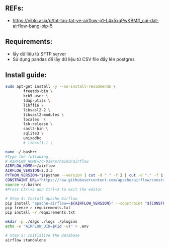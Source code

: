 ## REFs:
- https://viblo.asia/p/tat-tan-tat-ve-airflow-p1-L4x5xqPwKBM#_cai-dat-airflow-bang-pip-5

## Requirements:
- lấy dữ liệu từ SFTP server
- Sử dụng pandas để lấy dữ liệu từ CSV file đẩy lên postgres

## Install guide:
````bash
sudo apt-get install -y --no-install-recommends \
        freetds-bin \
        krb5-user \
        ldap-utils \
        libffi6 \
        libsasl2-2 \
        libsasl2-modules \
        locales  \
        lsb-release \
        sasl2-bin \
        sqlite3 \
        unixodbc
        # libssl1.1 \

nano ~/.bashrc
#Type the following
# AIRFLOW_HOME=/c/Users/haind/airflow
AIRFLOW_HOME=~/airflow
AIRFLOW_VERSION=2.3.3
PYTHON_VERSION="$(python --version | cut -d " " -f 2 | cut -d "." -f 1-2)"
CONSTRAINT_URL="https://raw.githubusercontent.com/apache/airflow/constraints-${AIRFLOW_VERSION}/constraints-${PYTHON_VERSION}.txt"
source ~/.bashrc
#Press Ctrl+S and Ctrl+X to exit the editor
````

````bash
# Step 4: Install Apache Airflow
pip install "apache-airflow==${AIRFLOW_VERSION}" --constraint "${CONSTRAINT_URL}"
pip freeze > requirements.txt
pip install -r requirements.txt

mkdir -p ./dags ./logs ./plugins
echo -e "AIRFLOW_UID=$(id -u)" > .env

# Step 5: Initialize the Database
airflow standalone

````
